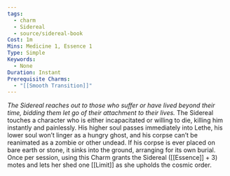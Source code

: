 ```yaml
---
tags:
  - charm
  - Sidereal
  - source/sidereal-book
Cost: 1m
Mins: Medicine 1, Essence 1
Type: Simple
Keywords:
  - None
Duration: Instant
Prerequisite Charms:
  - "[[Smooth Transition]]"
---
```

*The Sidereal reaches out to those who suffer or have lived beyond their time, bidding them let go of their attachment to their lives.*
The Sidereal touches a character who is either incapacitated or willing to die, killing him instantly and painlessly. His higher soul passes immediately into Lethe, his lower soul won’t linger as a hungry ghost, and his corpse can’t be reanimated as a zombie or other undead. If his corpse is ever placed on bare earth or stone, it sinks into the ground, arranging for its own burial. Once per session, using this Charm grants the Sidereal ([[Essence]] + 3) motes and lets her shed one [[Limit]] as she upholds the cosmic order.